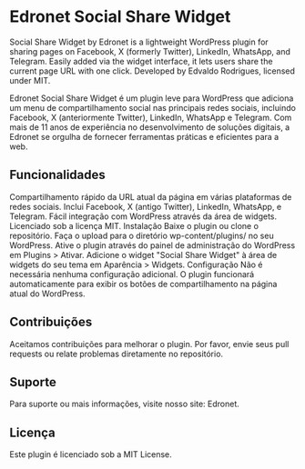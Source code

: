 # Edronet Social Share Widget
Social Share Widget by Edronet is a lightweight WordPress plugin for sharing pages on Facebook, X (formerly Twitter), LinkedIn, WhatsApp, and Telegram. Easily added via the widget interface, it lets users share the current page URL with one click. Developed by Edvaldo Rodrigues, licensed under MIT.


Edronet Social Share Widget é um plugin leve para WordPress que adiciona um menu de compartilhamento social nas principais redes sociais, incluindo Facebook, X (anteriormente Twitter), LinkedIn, WhatsApp e Telegram. Com mais de 11 anos de experiência no desenvolvimento de soluções digitais, a Edronet se orgulha de fornecer ferramentas práticas e eficientes para a web.

## Funcionalidades
Compartilhamento rápido da URL atual da página em várias plataformas de redes sociais.
Inclui Facebook, X (antigo Twitter), LinkedIn, WhatsApp, e Telegram.
Fácil integração com WordPress através da área de widgets.
Licenciado sob a licença MIT.
Instalação
Baixe o plugin ou clone o repositório.
Faça o upload para o diretório wp-content/plugins/ no seu WordPress.
Ative o plugin através do painel de administração do WordPress em Plugins > Ativar.
Adicione o widget "Social Share Widget" à área de widgets do seu tema em Aparência > Widgets.
Configuração
Não é necessária nenhuma configuração adicional. O plugin funcionará automaticamente para exibir os botões de compartilhamento na página atual do WordPress.

## Contribuições
Aceitamos contribuições para melhorar o plugin. Por favor, envie seus pull requests ou relate problemas diretamente no repositório.

## Suporte
Para suporte ou mais informações, visite nosso site: Edronet.

## Licença
Este plugin é licenciado sob a MIT License.
